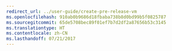 ```yaml
---
redirect_url: ../user-guide/create-pre-release-vm
ms.openlocfilehash: 910ab0b9686d18fbaba738b8d0bd99b5f0825787
ms.sourcegitcommit: 65de5708bec89f01ef7b7d2df2a87656b53c3145
ms.translationtype: HT
ms.contentlocale: zh-CN
ms.lasthandoff: 07/21/2017
---
```

